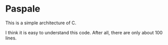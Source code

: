 # Paspale
This is a simple architecture of C.

I think it is easy to understand this code. After all, there are only about 100 lines.
